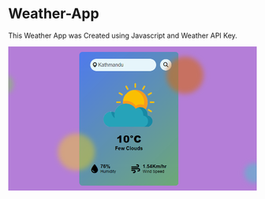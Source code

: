 # Weather-App

This Weather App was Created using Javascript and Weather API Key.

<img src="assets/weatherapp.png">
